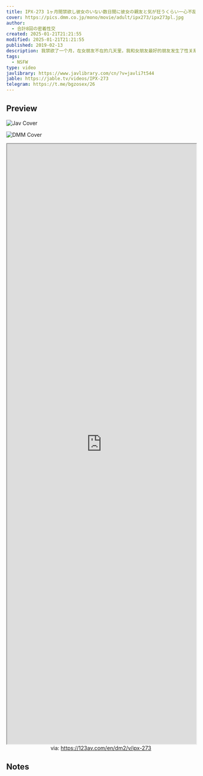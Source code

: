 ```yaml
---
title: IPX-273 1ヶ月間禁欲し彼女のいない数日間に彼女の親友と気が狂うくらい一心不乱にセックスしまくった 相沢みなみ 合計8回の密着性交
cover: https://pics.dmm.co.jp/mono/movie/adult/ipx273/ipx273pl.jpg
author:
  - 合計8回の密着性交
created: 2025-01-21T21:21:55
modified: 2025-01-21T21:21:55
published: 2019-02-13
description: 我禁欲了一个月，在女朋友不在的几天里，我和女朋友最好的朋友发生了性关系，甚至到了疯狂的地步。 - 相泽南一共发生过8次亲密性行为。
tags:
  - NSFW
type: video
javlibrary: https://www.javlibrary.com/cn/?v=javli7t544
jable: https://jable.tv/videos/IPX-273
telegram: https://t.me/bgzosex/26
---
```

## Preview

![Jav Cover](http://img28.pixhost.to/images/188/95945526_i390195.jpg)

![DMM Cover](https://pics.dmm.co.jp/mono/movie/adult/ipx273/ipx273pl.jpg)


<iframe src='https://123av.com/zh/dm2/v/ipx-273' style='height:40vh;width:100%' class='iframe-radius' allow='fullscreen'></iframe>
<center>via: <a href='https://123av.com/en/dm2/v/ipx-273' target='_blank' class='external-link'>https://123av.com/en/dm2/v/ipx-273</a></center>


## Notes

